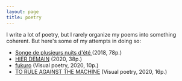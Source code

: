 ```yaml
---
layout: page
title: poetry
---
```


I write a lot of poetry, but I rarely organize my poems into something coherent. But here's some of my attempts in doing so:

- <a href="songe-de-plusieurs-nuits-d-ete.pdf" target = "_blank"> Songe de plusieurs nuits d'été </a> (2018, 78p.)
- <a href="hier_demain.pdf" target = "_blank"> HIER DEMAIN</a> (2020, 38p.)
- <a href="https://www.yumpu.com/en/document/view/65134447/fukuro" target = "_blank"> fukuro</a> (Visual poetry, 2020, 10p.)
- <a href="https://www.yumpu.com/en/document/view/65134445/to-rule-against-the-machine" target = "_blank"> TO RULE AGAINST THE MACHINE</a> (Visual poetry, 2020, 16p.)

